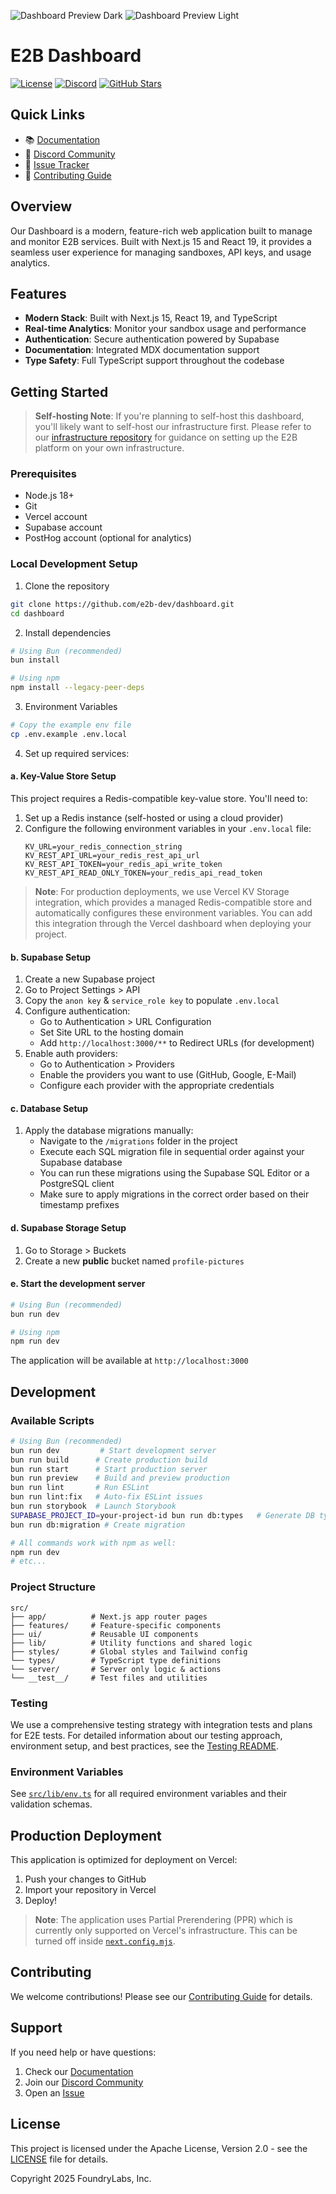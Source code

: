 <!-- <p align="center">
  <img width="100" src="/readme-assets/logo-circle.png" alt="e2b logo">
</p> -->
![Dashboard Preview Dark](/readme-assets/dashboard-preview-dark.png#gh-dark-mode-only)
![Dashboard Preview Light](/readme-assets/dashboard-preview-light.png#gh-light-mode-only)

# E2B Dashboard

[![License](https://img.shields.io/badge/license-Apache--2.0-blue.svg)](LICENSE)
[![Discord](https://img.shields.io/discord/1092455714431180995?color=7289DA&label=Discord&logo=discord&logoColor=white)](https://discord.com/channels/1092455714431180995)
[![GitHub Stars](https://img.shields.io/github/stars/e2b-dev/dashboard?style=social)](https://github.com/e2b-dev/dashboard)

## Quick Links
- 📚 [Documentation](https://e2b.dev/docs)
- 💬 [Discord Community](https://discord.gg/e2b)
- 🐛 [Issue Tracker](https://github.com/e2b-dev/dashboard/issues)
- 🤝 [Contributing Guide](CONTRIBUTING.md)

## Overview
Our Dashboard is a modern, feature-rich web application built to manage and monitor E2B services. Built with Next.js 15 and React 19, it provides a seamless user experience for managing sandboxes, API keys, and usage analytics.

## Features
- **Modern Stack**: Built with Next.js 15, React 19, and TypeScript
- **Real-time Analytics**: Monitor your sandbox usage and performance
- **Authentication**: Secure authentication powered by Supabase
- **Documentation**: Integrated MDX documentation support
- **Type Safety**: Full TypeScript support throughout the codebase

## Getting Started

> **Self-hosting Note**: If you're planning to self-host this dashboard, you'll likely want to self-host our infrastructure first. Please refer to our [infrastructure repository](https://github.com/e2b-dev/infra) for guidance on setting up the E2B platform on your own infrastructure.

### Prerequisites
- Node.js 18+
- Git
- Vercel account
- Supabase account
- PostHog account (optional for analytics)

### Local Development Setup

1. Clone the repository
```bash
git clone https://github.com/e2b-dev/dashboard.git
cd dashboard
```

2. Install dependencies
```bash
# Using Bun (recommended)
bun install

# Using npm
npm install --legacy-peer-deps
```

3. Environment Variables
```bash
# Copy the example env file
cp .env.example .env.local
```

4. Set up required services:

#### a. Key-Value Store Setup
This project requires a Redis-compatible key-value store. You'll need to:

1. Set up a Redis instance (self-hosted or using a cloud provider)
2. Configure the following environment variables in your `.env.local` file:
   ```
   KV_URL=your_redis_connection_string
   KV_REST_API_URL=your_redis_rest_api_url
   KV_REST_API_TOKEN=your_redis_api_write_token
   KV_REST_API_READ_ONLY_TOKEN=your_redis_api_read_token
   ```

> **Note**: For production deployments, we use Vercel KV Storage integration, which provides a managed Redis-compatible store and automatically configures these environment variables. You can add this integration through the Vercel dashboard when deploying your project.

#### b. Supabase Setup
1. Create a new Supabase project
2. Go to Project Settings > API
3. Copy the `anon key` & `service_role key` to populate `.env.local`
4. Configure authentication:
   - Go to Authentication > URL Configuration
   - Set Site URL to the hosting domain 
   - Add `http://localhost:3000/**` to Redirect URLs (for development)
5. Enable auth providers:
   - Go to Authentication > Providers
   - Enable the providers you want to use (GitHub, Google, E-Mail)
   - Configure each provider with the appropriate credentials

#### c. Database Setup
1. Apply the database migrations manually:
   - Navigate to the `/migrations` folder in the project
   - Execute each SQL migration file in sequential order against your Supabase database
   - You can run these migrations using the Supabase SQL Editor or a PostgreSQL client
   - Make sure to apply migrations in the correct order based on their timestamp prefixes

#### d. Supabase Storage Setup
1. Go to Storage > Buckets
2. Create a new **public** bucket named `profile-pictures`

#### e. Start the development server
```bash
# Using Bun (recommended)
bun run dev

# Using npm
npm run dev
```

The application will be available at `http://localhost:3000`

## Development

### Available Scripts
```bash
# Using Bun (recommended)
bun run dev         # Start development server
bun run build      # Create production build
bun run start      # Start production server
bun run preview    # Build and preview production
bun run lint       # Run ESLint
bun run lint:fix   # Auto-fix ESLint issues
bun run storybook  # Launch Storybook
SUPABASE_PROJECT_ID=your-project-id bun run db:types   # Generate DB types
bun run db:migration # Create migration

# All commands work with npm as well:
npm run dev
# etc...
```

### Project Structure
```
src/
├── app/          # Next.js app router pages
├── features/     # Feature-specific components
├── ui/           # Reusable UI components
├── lib/          # Utility functions and shared logic
├── styles/       # Global styles and Tailwind config
└── types/        # TypeScript type definitions
└── server/       # Server only logic & actions
└── __test__/     # Test files and utilities
```

### Testing
We use a comprehensive testing strategy with integration tests and plans for E2E tests. For detailed information about our testing approach, environment setup, and best practices, see the [Testing README](src/__test__/README.md).

### Environment Variables
See [`src/lib/env.ts`](./src/lib/env.ts) for all required environment variables and their validation schemas.

## Production Deployment

This application is optimized for deployment on Vercel:

1. Push your changes to GitHub
2. Import your repository in Vercel
3. Deploy!

> **Note**: The application uses Partial Prerendering (PPR) which is currently only supported on Vercel's infrastructure. This can be turned off inside [`next.config.mjs`](./next.config.mjs).

## Contributing
We welcome contributions! Please see our [Contributing Guide](CONTRIBUTING.md) for details.

## Support
If you need help or have questions:

1. Check our [Documentation](https://e2b.dev/docs)
2. Join our [Discord Community](https://discord.gg/e2b)
3. Open an [Issue](https://github.com/e2b-dev/dashboard/issues)

## License
This project is licensed under the Apache License, Version 2.0 - see the [LICENSE](LICENSE) file for details.

Copyright 2025 FoundryLabs, Inc.